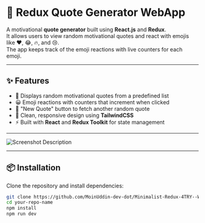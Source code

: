 # 📜 Redux Quote Generator WebApp

A motivational **quote generator** built using **React.js** and **Redux**.  
It allows users to view random motivational quotes and react with emojis like ❤️, 😂, 🔥, and 😢.  
The app keeps track of the emoji reactions with live counters for each emoji.

---

## ✨ Features

- 🎯 Displays random motivational quotes from a predefined list
- 😀 Emoji reactions with counters that increment when clicked
- 🔄 "New Quote" button to fetch another random quote
- 🎨 Clean, responsive design using **TailwindCSS**
- ⚡ Built with **React** and **Redux Toolkit** for state management

---

![Screenshot Description](./Screenshot%202025-04-28%20at%2011.45.38 AM.png)


---

## 📦 Installation

Clone the repository and install dependencies:

```bash
git clone https://github.com/MoinUddin-dev-dot/Minimalist-Redux-4TRY--WebApp.git
cd your-repo-name
npm install
npm run dev
```